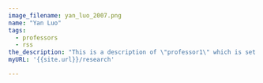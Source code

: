 ```yaml
---
image_filename: yan_luo_2007.png
name: "Yan Luo"
tags:
  - professors
  - rss
the_description: "This is a description of \"professor1\" which is set to Professor Yan Luo."
myURL: '{{site.url}}/research'

---
```

